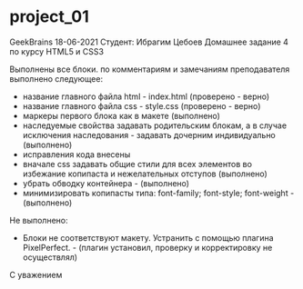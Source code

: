 # project_01
GeekBrains
18-06-2021
Студент: Ибрагим Цебоев
Домашнее задание 4 по курсу HTML5 и CSS3

Выполнены все блоки.
по комментариям и замечаниям преподавателя выполнено следующее:
- название главного файла html -  index.html (проверено - верно)
- название главного файла css - style.css (проверено - верно)
- маркеры первого блока как в макете (выполнено)
- наследуемые свойства задавать родительским блокам, а в случае исключения наследования - задавать дочерним индивидуально (выполнено)
- исправления кода внесены
- вначале css задавать общие стили для всех элементов во избежание копипаста и нежелательных отступов (выполнено)
- убрать обводку контейнера - (выполнено)
- минимизировать копипасты типа: font-family; font-style; font-weight - (выполнено)

Не выполнено:
- Блоки не соответствуют макету. Устранить с помощью плагина PixelPerfect. - (плагин установил, проверку и корректировку не осуществлял)

С уважением
